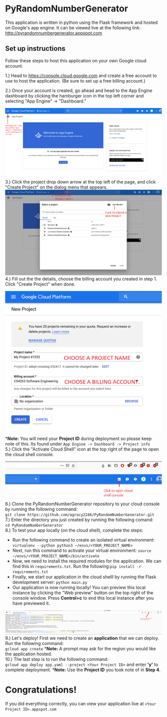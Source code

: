 # PyRandomNumberGenerator

This application is written in python using the Flask framework and hosted on Google's app engine. It can be viewed live at the following link:
http://pyrandomnumbergenerator.appspot.com


## Set up instructions
Follow these steps to host this application on your own Google cloud account.

1.)  Head to https://console.cloud.google.com and create a free account to use to host the application.  (Be sure to set up a free billing account.)
<br>

2.) Once your account is created, go ahead and head to the App Engine dashboard by clicking the hamburger icon in the top left corner and selecting "App Engine" -> "Dashboard."

![]( doc/1_AppEngine_DashBoard_Start.png )
<br>
3.) Click the project drop down arrow at the top left of the page, and click "Create Project" on the dialog menu that appears.
![]( doc/2_CreateProjectMenu.png )
<br>
4.) Fill out the the details, choose the billing account you created in step 1. Click "Create Project" when done.

![]( doc/3_CreateProject_Details.png)

***Note:** You will need your **Project ID** during deployment so please keep note of this. Its found under ```App Engine -> Dashboard -> Project info```
<br>
5.) Click the "Activate Cloud Shell" icon at the top right of the page to open the cloud shell console.

![]( doc/4_OpenCloudShell.png )
<br>
6.) Clone the PyRandomNumberGenerator repository to your cloud console by running the following command:  
    ` git clone https://github.com/agracy2246/PyRandomNumberGenerator.git `
<br>
7.) Enter the directory you just created by running the following comand:  
    ` cd PyRandomNumberGenerator `
<br>
8.) To test your app locally (on the cloud shell), complete the steps:
  * Run the following command to create an isolated virtual environment:
     ` virtualenv --python python3 ~/envs/<YOUR_PROJECT_NAME> `
  * Next, run this command to activate your virtual environment:
     ` source ~/envs/<YOUR_PROJECT_NAME>/bin/activate `
  * Now, we need to install the required modules for the application. We can find this in ` requirements.txt `. Run the following:` pip install -r requirements.txt `
  * Finally, we start our application in the cloud shelll by running the Flask development server:
    ` python main.py `
  * Our application is now running locally! You can preview this local instance by clicking the "Web preview" button on the top right of the console window. Press **Control+c** to end this local instance after you have previewed it.  
  
  ![]( doc/5_LivePreview.png )
<br>
9.) Let's deploy! First we need to create an **application** that we can deploy. Run the following command:  
` gcloud app create `
***Note:** A prompt may ask for the region you would like the application hosted.
<br>
10.) The last step is to run the following command:  
` gcloud app deploy app.yaml --project <Your Project ID> `
and enter **'y'** to complete deployment.
***Note:** Use the **Project ID** you took note of in **Step 4**.

# Congratulations!
If you did everything correctly, you can view your application live at ` <Your Project ID>.appspot.com `


	

